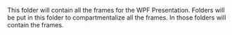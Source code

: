 This folder will contain all the frames for the WPF Presentation.
Folders will be put in this folder to compartmentalize all the frames.
In those folders will contain the frames.